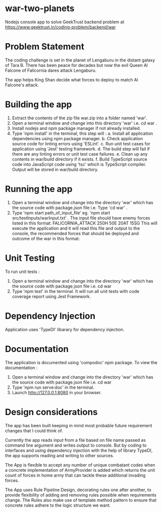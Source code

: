 # war-two-planets

Nodejs console app to solve GeekTrust backend problem at https://www.geektrust.in/coding-problem/backend/war

# Problem Statement

The coding challenge is set in the planet of Lengaburu in the distant galaxy of Tara B. There has been peace for decades but now the evil Queen Al Falcone of Falicornia dares attack Lengaburu.

The app helps King Shan decide what forces to deploy to match Al Falcone's attack.

# Building the app

1. Extract the contents of the zip file war.zip into a folder named 'war'.
2. Open a terminal window and change into this directory 'war' i.e. cd war .
3. Install nodejs and npm package manager if not already installed.
4. Type 'npm install' in the terminal, this step will :
   a. Install all application dependencies using npm package manager.
   b. Check application source code for linting errors using 'ESLint'.
   c. Run unit test cases for application using 'Jest' testing framework.
   d. The build step will fail if there are any linting errors or unit test case failures.
   e. Clean up any contents in war/build directory if it exists.
   f. Build TypeScript source code into JavaScript code using 'tsc' which is TypeScript compiler. Output will be stored in war/build directory.

# Running the app

1. Open a terminal window and change into the directory 'war' which has the source code with package.json file i.e. Type 'cd war' .
2. Type 'npm start path_of_input_file' eg. 'npm start src/testInputs/warInput.txt' .
   The input file should have enemy forces listed in this format: FALICORNIA_ATTACK 250H 50E 20AT 15SG
   This will execute the application and it will read this file and output to the console, the recommended forces that should be deployed and outcome of the war in this format:

# Unit Testing

To run unit tests :

1. Open a terminal window and change into the directory 'war' which has the source code with package.json file i.e. cd war
2. Type 'npm test' in the terminal. It will run all unit tests with code coverage report using Jest Framework.

# Dependency Injection

Application uses 'TypeDI' libarary for dependency injection.

# Documentation

The application is documented using 'compodoc' npm package.
To view the documentation :

1. Open a terminal window and change into the directory 'war' which has the source code with package.json file i.e. cd war
2. Type 'npm run serve:doc' in the terminal.
3. Launch http://127.0.0.1:8080 in your browser.

# Design considerations

The app has been built keeping in mind most probable future requirement changes that I could think of.

Currently the app reads input from a file based on file name passed as command line argument and writes output to console.
But by coding to interfaces and using dependency injection with the help of library TypeDI, the app supports reading and writing to other sources.

The App is flexible to accept any number of unique combatant codes when a concrete implementation of ArmyProvider is added which returns the unit count of forces in home army that can tackle these additional invading forces.

The App uses Rule Pipeline Design, decorating rules one after another, to provide flexibility of adding and removing rules possible when requirements change.
The Rules also make use of template method pattern to ensure that concrete rules adhere to the logic structure we want.
